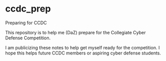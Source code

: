 # ccdc_prep
Preparing for CCDC

This repository is to help me (DaZ) prepare for the Collegiate Cyber Defense Competition.

I am publicizing these notes to help get myself ready for the competition. I hope this helps future CCDC members or aspiring cyber defense students.
